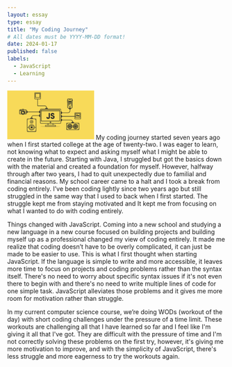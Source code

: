 ```yaml
---
layout: essay
type: essay
title: "My Coding Journey"
# All dates must be YYYY-MM-DD format!
date: 2024-01-17
published: false
labels:
  - JavaScript
  - Learning
---
```


<img width="200px" class="rounded float-start pe-4" src="../img/JS/js.png">
  My coding journey started seven years ago when I first started college at the age of twenty-two. I was eager to learn, not knowing what to expect and asking myself what I might be able to create in the future. Starting with Java, I struggled but got the basics down with the material and created a foundation for myself. However, halfway through after two years, I had to quit unexpectedly due to familial and financial reasons. My school career came to a halt and I took a break from coding entirely. I’ve been coding lightly since two years ago but still struggled in the same way that I used to back when I first started. The struggle kept me from staying motivated and It kept me from focusing on what I wanted to do with coding entirely. 


  
  Things changed with JavaScript. Coming into a new school and studying a new language in a new course focused on building projects and building myself up as a professional changed my view of coding entirely. It made me realize that coding doesn’t have to be overly complicated, it can just be made to be easier to use. This is what I first thought when starting JavaScript. If the language is simple to write and more accessible, it leaves more time to focus on projects and coding problems rather than the syntax itself. There's no need to worry about specific syntax issues if it's not even there to begin with and there's no need to write multiple lines of code for one simple task. JavaScript alleviates those problems and it gives me more room for motivation rather than struggle. 

  
  In my current computer science course, we’re doing WODs (workout of the day) with short coding challenges under the pressure of a time limit. These workouts are challenging all that I have learned so far and I feel like I'm giving it all that I've got. They are difficult with the pressure of time and I'm not correctly solving these problems on the first try, however, it's giving me more motivation to improve, and with the simplicity of JavaScript, there's less struggle and more eagerness to try the workouts again.
 

